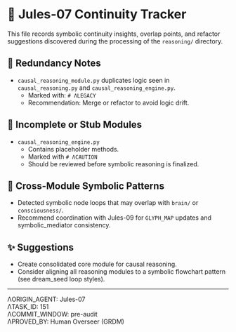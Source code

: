 # 🧠 Jules-07 Continuity Tracker

This file records symbolic continuity insights, overlap points, and refactor suggestions discovered during the processing of the `reasoning/` directory.

## 🔁 Redundancy Notes

- `causal_reasoning_module.py` duplicates logic seen in `causal_reasoning.py` and `causal_reasoning_engine.py`.
  - Marked with: `# ΛLEGACY`
  - Recommendation: Merge or refactor to avoid logic drift.

## 📌 Incomplete or Stub Modules

- `causal_reasoning_engine.py`
  - Contains placeholder methods.
  - Marked with `# ΛCAUTION`
  - Should be reviewed before symbolic reasoning is finalized.

## 🔎 Cross-Module Symbolic Patterns

- Detected symbolic node loops that may overlap with `brain/` or `consciousness/`.
- Recommend coordination with Jules-09 for `GLYPH_MAP` updates and symbolic_mediator consistency.

## ✨ Suggestions

- Create consolidated core module for causal reasoning.
- Consider aligning all reasoning modules to a symbolic flowchart pattern (see dream_seed loop styles).

---

ΛORIGIN_AGENT: Jules-07  
ΛTASK_ID: 151  
ΛCOMMIT_WINDOW: pre-audit  
ΛPROVED_BY: Human Overseer (GRDM)
